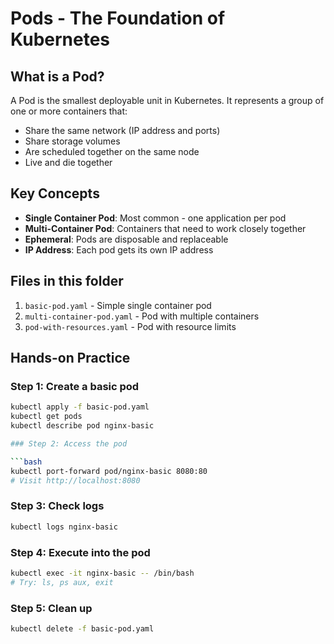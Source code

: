 # Pods - The Foundation of Kubernetes

## What is a Pod?

A Pod is the smallest deployable unit in Kubernetes. It represents a group of one or more containers that:
- Share the same network (IP address and ports)
- Share storage volumes
- Are scheduled together on the same node
- Live and die together

## Key Concepts

- **Single Container Pod**: Most common - one application per pod
- **Multi-Container Pod**: Containers that need to work closely together
- **Ephemeral**: Pods are disposable and replaceable
- **IP Address**: Each pod gets its own IP address

## Files in this folder

1. `basic-pod.yaml` - Simple single container pod
2. `multi-container-pod.yaml` - Pod with multiple containers
3. `pod-with-resources.yaml` - Pod with resource limits

## Hands-on Practice

### Step 1: Create a basic pod
```bash
kubectl apply -f basic-pod.yaml
kubectl get pods
kubectl describe pod nginx-basic

### Step 2: Access the pod

```bash
kubectl port-forward pod/nginx-basic 8080:80
# Visit http://localhost:8080
```
### Step 3: Check logs

```bash
kubectl logs nginx-basic
```

### Step 4: Execute into the pod

```bash
kubectl exec -it nginx-basic -- /bin/bash
# Try: ls, ps aux, exit
```

### Step 5: Clean up

```bash
kubectl delete -f basic-pod.yaml
```
